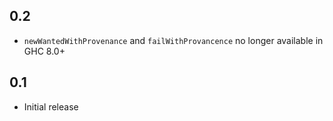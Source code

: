 ## 0.2
* `newWantedWithProvenance` and `failWithProvancence` no longer available in
  GHC 8.0+

## 0.1
* Initial release
